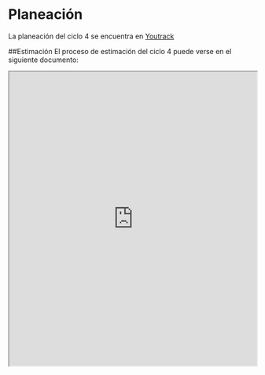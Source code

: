 # Planeación

La planeación del ciclo 4 se encuentra en [Youtrack](http://appoteca.myjetbrains.com/youtrack/rest/agile/Appoteca-2/sprint/0.4.0)

##Estimación
El proceso de estimación del ciclo 4 puede verse en el siguiente documento:

<iframe style="width: 100%;" height="600" src="https://docs.google.com/spreadsheets/d/1XUFu6LFDRK7KdoyF7FWV9HX5HCEG3wRcfWxLQ47otF0/pubhtml?widget=true&amp;headers=false"></iframe>